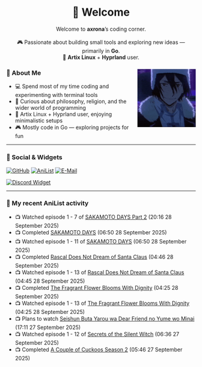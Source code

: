 <h1 align="center">🦊 Welcome</h1>
<p align="center">
  Welcome to <b>axrona</b>’s coding corner.<br><br>
  🎮 Passionate about building small tools and exploring new ideas — primarily in <b>Go</b>.<br>
  🐧 <b>Artix Linux</b> + <b>Hyprland</b> user.
</p>

<div>
<img src="./assets/fyodor-dostoevsky-bsd.gif" width="155" align="right">

### 🦊 About Me

- 💻 Spend most of my time coding and experimenting with terminal tools  
- 🧠 Curious about philosophy, religion, and the wider world of programming  
- 🐧 Artix Linux + Hyprland user, enjoying minimalistic setups  
- 🎮 Mostly code in Go — exploring projects for fun  

</div>

---

### 🔗 Social & Widgets

[![GitHub](https://img.shields.io/badge/GitHub-24292e?style=for-the-badge&logo=github&logoColor=white)](https://github.com/axrona)
[![AniList](https://img.shields.io/badge/AniList-blue?style=for-the-badge&logo=anilist&logoColor=white)](https://anilist.co/user/axrona/)
[![E-Mail](https://img.shields.io/badge/E--Mail-gray?style=for-the-badge&logo=maildotru&logoColor=white)](mailto:yeaweeb@duck.com)

[![Discord Widget](https://dsc-readme.tsuni.dev/api/user/1379125777710190637)](https://discord.com/users/1379125777710190637)

---

### 🌸 My recent AniList activity

<!-- ANILIST_ACTIVITY:start -->

-   📺 Watched episode 1 - 7 of [SAKAMOTO DAYS Part 2](https://anilist.co/anime/184237) (20:16 28 September 2025)
-   📺 Completed [SAKAMOTO DAYS](https://anilist.co/anime/177709) (06:50 28 September 2025)
-   📺 Watched episode 1 - 11 of [SAKAMOTO DAYS](https://anilist.co/anime/177709) (06:50 28 September 2025)
-   📺 Completed [Rascal Does Not Dream of Santa Claus](https://anilist.co/anime/171046) (04:46 28 September 2025)
-   📺 Watched episode 1 - 13 of [Rascal Does Not Dream of Santa Claus](https://anilist.co/anime/171046) (04:45 28 September 2025)
-   📺 Completed [The Fragrant Flower Blooms With Dignity](https://anilist.co/anime/181444) (04:25 28 September 2025)
-   📺 Watched episode 1 - 13 of [The Fragrant Flower Blooms With Dignity](https://anilist.co/anime/181444) (04:25 28 September 2025)
-   📺 Plans to watch [Seishun Buta Yarou wa Dear Friend no Yume wo Minai](https://anilist.co/anime/199340) (17:11 27 September 2025)
-   📺 Watched episode 1 - 12 of [Secrets of the Silent Witch](https://anilist.co/anime/179966) (06:36 27 September 2025)
-   📺 Completed [A Couple of Cuckoos Season 2](https://anilist.co/anime/179828) (05:46 27 September 2025)

<!-- ANILIST_ACTIVITY:end -->
